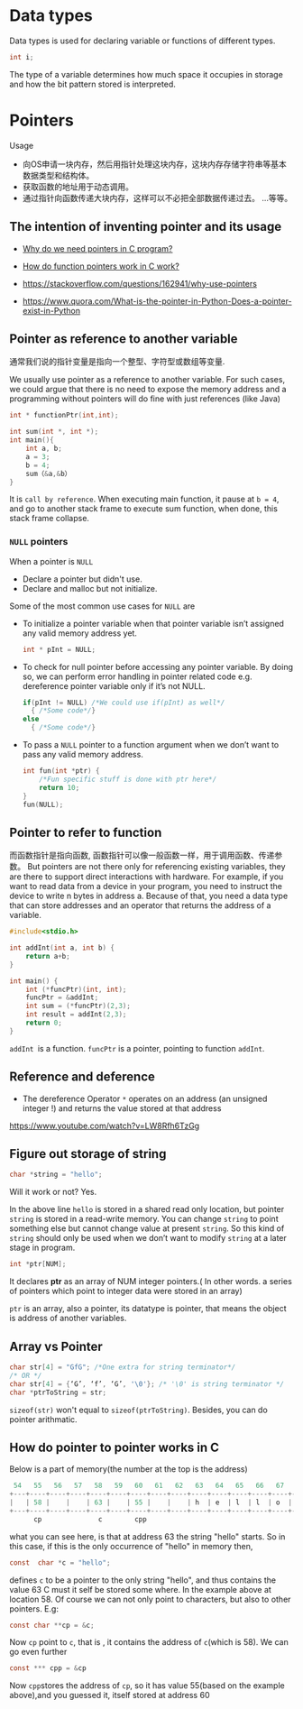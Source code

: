 # Data types
Data types is used for declaring variable or functions of different types.
```c
int i;
```
The type of a variable determines how much space it occupies in storage and how the bit pattern stored is interpreted.

# Pointers
Usage
* 向OS申请一块内存，然后用指针处理这块内存，这块内存存储字符串等基本数据类型和结构体。
* 获取函数的地址用于动态调用。
* 通过指针向函数传递大块内存，这样可以不必把全部数据传递过去。
...等等。

## The intention of inventing pointer and its usage
* [Why do we need pointers in C program?](https://www.quora.com/Why-do-we-need-pointers-in-a-C-program)
* [How do function pointers work in C work?](https://stackoverflow.com/questions/840501/how-do-function-pointers-in-c-work)

* https://stackoverflow.com/questions/162941/why-use-pointers
* https://www.quora.com/What-is-the-pointer-in-Python-Does-a-pointer-exist-in-Python



## Pointer as reference to another variable
通常我们说的指针变量是指向一个整型、字符型或数组等变量.

We usually use pointer as a reference to another variable. For such cases, we could argue that there is no need to expose the memory address and a programming without pointers will do fine with just references (like Java)

```c
int * functionPtr(int,int);
```

```c
int sum(int *, int *);
int main(){
    int a, b;
    a = 3;
    b = 4;
    sum（&a,&b）
}
```
It is `call by reference`. When executing main function, it pause at `b = 4`, and go to another stack frame to execute sum function, when done, this stack frame collapse.

### `NULL` pointers

When a pointer is `NULL`

* Declare a pointer but didn't use.
* Declare and malloc but not initialize.

Some of the most common use cases for `NULL` are
- To initialize a pointer variable when that pointer variable isn’t assigned any valid memory address yet.
  ```c
  int * pInt = NULL;
  ```
- To check for null pointer before accessing any pointer variable. By doing so, we can perform error handling in pointer related code e.g. dereference pointer variable only if it’s not NULL.
  ```c
  if(pInt != NULL) /*We could use if(pInt) as well*/
    { /*Some code*/}
  else
    { /*Some code*/}
  ```

- To pass a `NULL` pointer to a function argument when we don’t want to pass any valid memory address.
  ```c
  int fun(int *ptr) {
      /*Fun specific stuff is done with ptr here*/
      return 10;
  }
  fun(NULL);
  ```

## Pointer to refer to function

而函数指针是指向函数,  函数指针可以像一般函数一样，用于调用函数、传递参数。
But pointers are not there only for referencing existing variables, they are there to support direct interactions with hardware. For example, if you want to read data from a device in your program, you need to instruct the device to write n bytes in address a. Because of that, you need a data type that can store addresses and an operator that returns the address of a variable.


```C
#include<stdio.h>

int addInt(int a, int b) {
    return a+b;
}

int main() {
    int (*funcPtr)(int, int);
    funcPtr = &addInt;
    int sum = (*funcPtr)(2,3);
    int result = addInt(2,3);    
    return 0;
}
```

`addInt `is a function. `funcPtr` is a pointer, pointing to function `addInt`.


## Reference and deference
* The dereference Operator `*` operates on an address (an unsigned integer !) and returns the value stored at that address

https://www.youtube.com/watch?v=LW8Rfh6TzGg



## Figure out storage of string
```c
char *string = "hello";
```
Will it work or not? Yes.

In the above line `hello` is stored in a shared read only location, but pointer `string` is stored in a read-write memory. You can change `string` to point something else but cannot change value at present `string`. So this kind of `string` should only be used when we don’t want to modify `string` at a later stage in program.

```c
int *ptr[NUM];
```
It declares **ptr** as an array of NUM integer pointers.( In other words. a series of pointers which point to integer data were stored in an array)

`ptr` is an array, also a pointer, its datatype is pointer, that means the object is address of another variables.

## Array vs Pointer
```c
char str[4] = "GfG"; /*One extra for string terminator*/
/* OR */
char str[4] = {‘G’, ‘f’, ‘G’, '\0'}; /* '\0' is string terminator */
char *ptrToString = str;
```

`sizeof(str)` won't equal to `sizeof(ptrToString)`.
Besides, you can do pointer arithmatic.

## How do pointer to pointer works in C
Below is a part of memory(the number at the top is the address)
```c
 54   55   56   57   58   59   60   61   62   63   64   65   66   67   68   69
+---+----+----+----+----+----+----+----+----+----+----+----+----+----+----+----+
|   | 58 |    |    | 63 |    | 55 |    |    | h  | e  | l  | l  | o  | \0 |    |
+---+----+----+----+----+----+----+----+----+----+----+----+----+----+----+----+
      cp              c        cpp
```
what you can see here, is that at address 63 the string "hello" starts. So in this case, if this is the only occurrence of "hello" in memory then,
```c
const  char *c = "hello";
```
defines `c` to be a pointer to the only string "hello", and thus contains the value 63
C must it self be stored some where. In the example above at location 58. Of course we can not only point to characters, but also to other pointers. E.g:
```c
const char **cp = &c;
```
Now `cp` point to `c`, that is , it contains the address of `c`(which is 58). We can go even further
```c
const *** cpp = &cp
```
Now `cpp`stores the address of `cp`, so it has value 55(based on the example above),and you guessed it, itself stored at address 60
